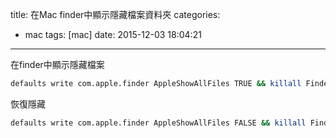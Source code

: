title: 在Mac finder中顯示隱藏檔案資料夾
categories:
  - mac
tags: [mac]
date: 2015-12-03 18:04:21
---

<!-- more -->
在finder中顯示隱藏檔案
``` bash
defaults write com.apple.finder AppleShowAllFiles TRUE && killall Finder
```
恢復隱藏
``` bash
defaults write com.apple.finder AppleShowAllFiles FALSE && killall Finder
```
